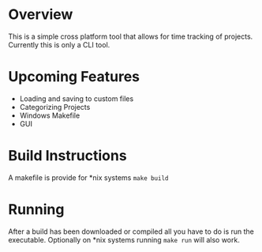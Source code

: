 # Overview
This is a simple cross platform tool that allows for time tracking of projects. Currently this is only a CLI tool.

# Upcoming Features
- Loading and saving to custom files
- Categorizing Projects
- Windows Makefile
- GUI

# Build Instructions
A makefile is provide for *nix systems
`make build`

# Running
After a build has been downloaded or compiled all you have to do is run the executable.
Optionally on *nix systems running `make run` will also work.